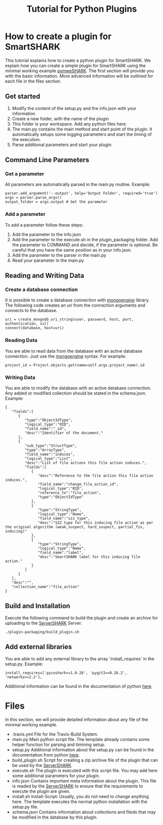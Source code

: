 ﻿---
layout: page
title: Tutorial for Python Plugins
permalink: /plugin/tutorial/python
---

# How to create a plugin for SmartSHARK
This tutorial explains how to create a python plugin for SmartSHARK. We explain how you can create a simple plugin for SmartSHARK using the minimal working example [pymweSHARK](https://github.com/smartshark/pymweSHARK). The first section will provide you with the basic information. More advanced information will be outlined for each file in the files section.

## Get started
1. Modify the content of the setup.py and the info.json with your information
2. Create a new folder, with the name of the plugin
3. This folder is your workspace. Add any python files here.
4. The main.py contains the main method and start point of the plugin. It automatically setups some logging parameters and start the timing of the execution. 
5. Parse additional parameters and start your plugin
## Command Line Parameters
### Get a parameter
All parameters are automatically parsed in the main.py routine. 
Example:
```
parser.add_argument('--output', help='Output Folder', required='true')
args = parser.parse_args()
output_folder = args.output # Get the parameter
```

### Add a parameter
To add a parameter follow these steps:
1. Add the parameter to the info.json
2. Add the parameter to the execute.sh in the plugin_packaging folder. Add the parameter to COMMAND and decide, if the parameter is optional. Be careful that you have the same position as in your info.json.
3. Add the parameter to the parser in the main.py
4. Read your parameter in the main.py
## Reading and Writing Data
### Create a database connection
It is possible to create a database connection with [mongoengine](http://mongoengine.org/) library. The following code creates an uri from the connection arguments and connects to the database.
```
uri = create_mongodb_uri_string(user, password, host, port, authentication, ssl)
connect(database, host=uri)
```
### Reading Data
You are able to read data from the database with an active database connection. Just use the [mongoengine](http://mongoengine.org/)  syntax. For example:
```
project_id = Project.objects.get(name=self.args.project_name).id
```
### Writing Data
You are able to modify the database with an active database connection. Any added or modified collection should be stated in the schema.json.
Example:
```
{
   "fields":[
      {
         "type":"ObjectIdType",
         "logical_type":"OID",
         "field_name":"_id",
         "desc":"Identifier of the document."
      },
      {
         "sub_type":"StructType",
         "type":"ArrayType",
         "field_name":"induces",
         "logical_type":"List",
         "desc":"List of file actions this file action induces.",
         "fields":[
            {
               "desc":"Reference to the file action this file action induces.",
               "field_name":"change_file_action_id",
               "logical_type":"RID",
               "reference_to":"file_action",
               "type":"ObjectIdType"
            },
            {
               "type":"StringType",
               "logical_type":"Name",
               "field_name":"szz_type",
               "desc":"SZZ type for this inducing file action as per the original algorithm (weak_suspect, hard_suspect, partial_fix, inducing)"
            },
            {
               "type":"StringType",
               "logical_type":"Name",
               "field_name":"label",
               "desc":"SmartSHARK label for this inducing file action."
            }
         ]
      }
   ],
   "desc":"",
   "collection_name":"file_action"
}
```

## Build and Installation
Execute the following command to build the plugin and create an archive for uploading to the [ServerSHARK](https://github.com/smartshark/serverSHARK) Server.
```
./plugin-packaging/build_plugin.sh
```

## Add external libraries
You are able to add any external library to the array 'install_requires' in the setup.py. 
Example:
```
install_requires=['pycoshark>=1.0.28', 'pygit2==0.26.2', 'networkx>=2.2'],
```

Additional information can be found in the documentation of python [here](https://docs.python.org/3.7/distutils/setupscript.html).
# Files
In this section, we will provide detailed information about any file of the minimal working example. 
* .travis.yml
File for the Travis-Build System. 
* main.py
Main python script file. The template already contains some helper function for parsing and timining setup.
* setup.py
Additional information about the setup.py can be found in the documentation from python [here](https://docs.python.org/3.7/distutils/setupscript.html).
* build_plugin.sh
Script for creating a zip archive file of the plugin that can be used by the [ServerSHARK](https://github.com/smartshark/serverSHARK). 
* execute.sh
The plugin is executed with this script file. You may add here some additional parameters for your plugin.
* info.json
Contains important meta information about the plugin. This file is readed by the [ServerSHARK](https://github.com/smartshark/serverSHARK) to ensure that the requirements to execute the plugin are given. 
* install.sh
Install-Script: Usually, you do not need to change anything here. The template executes the normal python installation with the setup.py file. 
* schema.json
Contains information about collections and fileds that may be modified in the database by this plugin.



